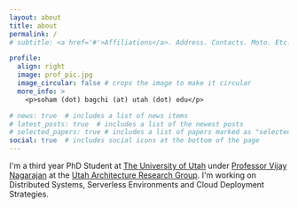```yaml
---
layout: about
title: about
permalink: /
# subtitle: <a href='#'>Affiliations</a>. Address. Contacts. Moto. Etc.

profile:
  align: right
  image: prof_pic.jpg
  image_circular: false # crops the image to make it circular
  more_info: >
    <p>soham (dot) bagchi (at) utah (dot) edu</p>

# news: true  # includes a list of news items
# latest_posts: true  # includes a list of the newest posts
# selected_papers: true # includes a list of papers marked as "selected={true}"
social: true  # includes social icons at the bottom of the page
---
```


I'm a third year PhD Student at [The University of Utah](https://www.utah.edu/) under [Professor Vijay Nagarajan](https://users.cs.utah.edu/~vijay/) at the [Utah Architecture Research Group](https://arch.cs.utah.edu/). I'm working on Distributed Systems, Serverless Environments and Cloud Deployment Strategies. 
